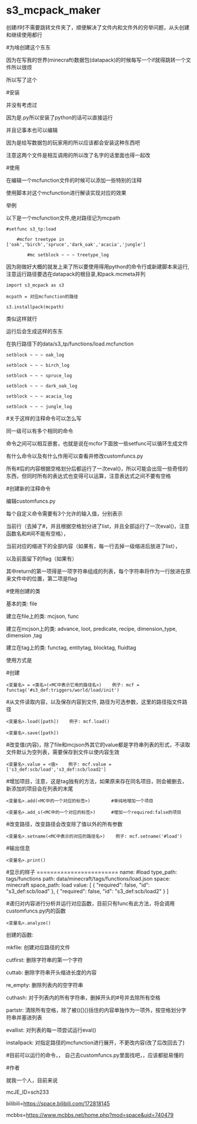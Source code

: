 # s3_mcpack_maker

创建if时不需要跳转文件夹了，顺便解决了文件内和文件外的穷举问题，从头创建和继续使用都行


#为啥创建这个东东

因为在写我的世界(minecraft)数据包(datapack)的时候每写一个if就得跳转一个文件所以很烦

所以写了这个

#安装

并没有考虑过

因为是.py所以安装了python的话可以直接运行

并且记事本也可以编辑

因为是给写数据包的玩家用的所以应该都会安装这种东西吧

注意这两个文件是相互调用的所以改了名字的话里面也得一起改

#使用

在编辑一个mcfunction文件的时候可以添加一些特别的注释

使用脚本对这个mcfunction进行解读实现对应的效果

举例

以下是一个mcfunction文件,绝对路径记为mcpath
    
    #setfunc s3_tp:load

        #mcfor treetype in ['oak','birch','spruce','dark_oak','acacia','jungle']

            #mc setblock ~ ~ ~ treetype_log

因为刚做好大概的就发上来了所以要使用得用python的命令行或新建脚本来运行,注意运行路径要选在datapack的根目录,和pack.mcmeta并列

    import s3_mcpack as s3
    
    mcpath = 对应mcfunction的路径

    s3.installpack(mcpath)
    
类似这样就行

运行后会生成这样的东东

在执行路径下的data/s3_tp/functions/load.mcfunction

    setblock ~ ~ ~ oak_log

    setblock ~ ~ ~ birch_log

    setblock ~ ~ ~ spruce_log

    setblock ~ ~ ~ dark_oak_log

    setblock ~ ~ ~ acacia_log

    setblock ~ ~ ~ jungle_log



#关于这样的注释命令可以怎么写

同一级可以有多个相同的命令

命令之间可以相互嵌套，也就是说在mcfor下面放一些setfunc可以循环生成文件

有什么命令以及有什么作用可以查看并修改customfuncs.py

所有#后的内容根据空格划分后都运行了一次eval()，所以可能会出现一些奇怪的东西，但同时所有的表达式也变得可以运算，注意表达式之间不要有空格



#创建新的注释命令

编辑customfuncs.py

每个自定义命令需要有3个允许的输入值，分别表示

当前行（去掉了#，并且根据空格划分进了list，并且全部运行了一次eval()，注意函数名和#间不能有空格），

当前对应的缩进下的全部内容（如果有，每一行去掉一级缩进后放进了list），

以及前面留下的flag（如果有）
    
其中return的第一项得是一项字符串组成的列表，每个字符串将作为一行放进在原来文件中的位置，第二项是flag



#使用创建的类

基本的类: file

建立在file上的类: mcjson, func

建立在mcjson上的类: advance, loot, predicate, recipe, dimension_type, dimension ,tag

建立在tag上的类: functag, entitytag, blocktag, fluidtag

使用方式是

#创建

    <变量名> = <类名>(<MC中表示它用的路径名>)    例子: mcf = functag('#s3_def:triggers/world/load/init')

#从文件读取内容，以及保存内容到文件, 路径为可选参数，这里的路径指文件路径

    <变量名>.load([path])    例子: mcf.load()

    <变量名>.save([path])

#改变值(内容)，除了file和mcjson外其它的value都是字符串列表的形式，不读取文件默认为空列表，需要保存到文件以使内容生效

    <变量名>.value = <值>    例子: mcf.value = ['s3_def:scb/load','s3_def:scb/load2']

#增加项目，注意，这是tag独有的方法，如果原来存在同名项目，则会被删去，新添加的项目会在列表的末尾

    <变量名>.add(<MC中的一个对应的标签>)        #单纯地增加一个项目
    
    <变量名>.add_s(<MC中的一个对应的标签>)      #增加一个required:false的项目

#改变路径，改变路径会改变除了值以外的所有参数

    <变量名>.setname(<MC中表示的对应的路径名>)    例子: mcf.setname('#load')

#输出信息

    <变量名>.print()

#显示的样子
    ========================
    name: #load
    type_path: tags/functions
    path: data/minecraft/tags/functions/load.json
    space: minecraft
    space_path: load
    value:
    [
        {
            "required": false,
            "id": "s3_def:scb/load"
        },
        {
            "required": false,
            "id": "s3_def:scb/load2"
        }
    ]
 
#递归对内容进行分析并运行对应函数，目前只有func有此方法，将会调用customfuncs.py内的函数

    <变量名>.analyze()



创建的函数:

mkfile: 创建对应路径的文件

cutfirst: 删除字符串的第一个字符

cuttab: 删除字符串开头缩进长度的内容

re_empty: 删除列表内的空字符串

cuthash: 对于列表内的所有字符串，删掉开头的#号并去除所有空格

partstr: 清除所有空格，除了被()[]{}括住的内容单独作为一项外，按空格划分字符串并塞进列表

evallist: 对列表的每一项尝试运行eval()

installpack: 对指定路径的mcfunction进行展开，不更改内容(改了后改回去了)



#目前可以运行的命令，，
自己去customfuncs.py里面找吧，，应该都挺易懂的



#作者

就我一个人，目前来说

mcJE_ID=sch233

bilibili=https://space.bilibili.com/172818145

mcbbs=https://www.mcbbs.net/home.php?mod=space&uid=740479
